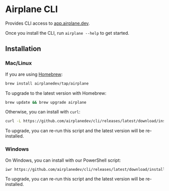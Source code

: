 # Airplane CLI

Provides CLI access to [app.airplane.dev](https://app.airplane.dev).

Once you install the CLI, run `airplane --help` to get started.

## Installation

### Mac/Linux

If you are using [Homebrew](https://brew.sh/):

```sh
brew install airplanedev/tap/airplane
```

To upgrade to the latest version with Homebrew:

```sh
brew update && brew upgrade airplane
```

Otherwise, you can install with `curl`:

```sh
curl -L https://github.com/airplanedev/cli/releases/latest/download/install.sh | sh
```

To upgrade, you can re-run this script and the latest version will be re-installed.

### Windows

On Windows, you can install with our PowerShell script:

```sh
iwr https://github.com/airplanedev/cli/releases/latest/download/install.ps1 -useb | iex
```

To upgrade, you can re-run this script and the latest version will be re-installed.
